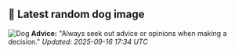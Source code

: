 ## 🐶 Latest random dog image
![Dog](https://images.dog.ceo/breeds/labradoodle/labradoodle-forrest.jpg)
**Advice:** "Always seek out advice or opinions when making a decision."
*Updated: 2025-09-16 17:34 UTC*
